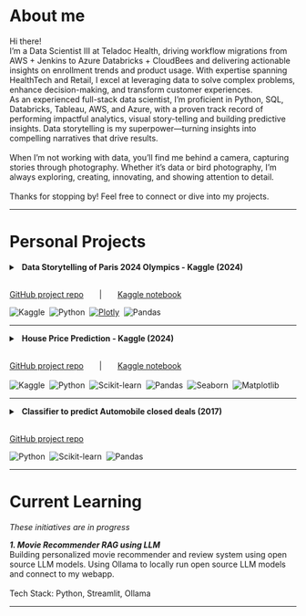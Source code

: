 # About me
Hi there!
<br>
I’m a Data Scientist III at Teladoc Health, driving workflow migrations from AWS + Jenkins to Azure Databricks + CloudBees and delivering actionable insights on enrollment trends and product usage. With expertise spanning HealthTech and Retail, I excel at leveraging data to solve complex problems, enhance decision-making, and transform customer experiences.
<br>
As an experienced full-stack data scientist, I’m proficient in Python, SQL, Databricks, Tableau, AWS, and Azure, with a proven track record of performing impactful analytics, visual story-telling and building predictive insights. Data storytelling is my superpower—turning insights into compelling narratives that drive results.
<br><br>
When I’m not working with data, you’ll find me behind a camera, capturing stories through photography. Whether it’s data or bird photography, I’m always exploring, creating, innovating, and showing attention to detail.
<br><br>
Thanks for stopping by! Feel free to connect or dive into my projects.

---

# Personal Projects

<details>
  <summary> <b> &nbsp; Data Storytelling of Paris 2024 Olympics - Kaggle (2024) </b> </summary>
  
  Data Story telling on Paris 2024 Olympics. Understand the data around Paris 2024 Olympics and visualize interesting findings.

  Storytelling from few point of Views:<br><br>
  <b>1. Overall athletes POV</b> <br>
  Story around Age and Gender<br>

  <img src="images/kaggle_paris_olympics_results/violin_chart_athletes_age_per_gender.png?raw=true" width="1000" height="350" />
  <p style="text-align: center; font-size: smaller; font-style: italic;">fig: Violin chart depicting vriance of Age per Gender.</p>
  <br>
  Story on athletes from select few countries, color codes on Discpline. Most athletes from each country seem to be part of Athletics discline. Athletics combines all track and field events like running, long jump and more.<br>
  
  <br>
  <img src="images/kaggle_paris_olympics_results/athletes_per_discipline_per_country.png?raw=true" width="1000" height="350" />
  <p style="text-align: center; font-size: smaller; font-style: italic;">fig: Histogram of top countries based on # of athletes representing it.</p>

  <b>2. An athlete's POV - Novak Djokovic</b> <br>
  I am a fan of Novak, and his first Olympic gold was a long time coming. <br>

  <img src="images/kaggle_paris_olympics_results/novak_djokovic_journey.png?raw=true" width="1000" height="350" />
  <p style="text-align: center; font-size: smaller; font-style: italic;">fig: Scatterplot to plot Djokovic's journey to his Olympic Gold medal.</p>
  

  <b>3. Medalists POV</b> <br>
  Plotted histogram for Gold medalists on Country and Discpline level to understand the ranking. USA won the most Gold olympics medals. <br>

  <img src="images/kaggle_paris_olympics_results/gold_medalists_summary.png?raw=true" width="1000" height="350" />
  <p style="text-align: center; font-size: smaller; font-style: italic;">fig: Histogram for Gold Medalists.</p>
  <br>
  
  Used <a href='https://plotly.com/'>plotly</a>  for visualization because of it's very interactive and ease of use. Check out my Kaggle notebook to view the interactive plots. <br>
</details><br>

[GitHub project repo](https://github.com/kartikpradyumna92/Kaggle_Paris2024_Olympics) &nbsp;&nbsp;&nbsp;&nbsp;&nbsp;&nbsp;|&nbsp;&nbsp;&nbsp;&nbsp;&nbsp;&nbsp;
[Kaggle notebook](https://www.kaggle.com/code/kartikpradyumna92/data-story-telling-on-paris-2024-olympics) <br>

![Kaggle](https://img.shields.io/badge/Kaggle-20BEFF?style=flat&logo=kaggle&logoColor=white)&nbsp;
![Python](https://img.shields.io/badge/Python-3776AB?style=for-the-badge&logo=python&logoColor=white)&nbsp;
[![Plotly](https://img.shields.io/badge/Plotly-brightgreen)](https://plotly.com/)&nbsp;
![Pandas](https://img.shields.io/badge/Pandas-150458?style=flat&logo=pandas&logoColor=white)



---
<details>
  <summary> <b> &nbsp; House Price Prediction - Kaggle (2024) </b> </summary>
  <br>
  Used Kaggle dataset on House Prices to predict the prices given multitude of features like area, bedrooms, and more.<br>
  Features were correlated to each other and hence suffered with multicollinearity. Below is the correlation matrix showcasing it. <br><br>
  <img src="images/house_price_corr_matrix.png?raw=true"/>
  <p style="text-align: center; font-size: smaller; font-style: italic;">fig: Correlation Matrix of the features.</p>
  <br>
  *Note :* Used Lasso and Ridge regression since they handle multi-variable data, and multicollinearity well. <br>
  This has improved the accuracy, achieved r2 score = 0.7092047042418796 on the test data. <br><br>

</details><br>

[GitHub project repo](https://github.com/kartikpradyumna92/Kaggle_House_Price_Predictions) &nbsp;&nbsp;&nbsp;&nbsp;&nbsp;&nbsp;|&nbsp;&nbsp;&nbsp;&nbsp;&nbsp;&nbsp;
[Kaggle notebook](https://www.kaggle.com/code/kartikpradyumna92/housing-price-prediction/notebook) <br>
<br>
![Kaggle](https://img.shields.io/badge/Kaggle-20BEFF?style=flat&logo=kaggle&logoColor=white)&nbsp;
![Python](https://img.shields.io/badge/Python-3776AB?style=for-the-badge&logo=python&logoColor=white)&nbsp;
![Scikit-learn](https://img.shields.io/badge/scikit--learn-F7931E?style=flat&logo=scikit-learn&logoColor=white)&nbsp;
![Pandas](https://img.shields.io/badge/Pandas-150458?style=flat&logo=pandas&logoColor=white)&nbsp;
![Seaborn](https://img.shields.io/badge/Seaborn-30A9DE?style=flat&logo=seaborn&logoColor=white)&nbsp;
![Matplotlib](https://img.shields.io/badge/Matplotlib-003B57?style=flat&logo=matplotlib&logoColor=white)


---
<details>
  <summary> <b> &nbsp; Classifier to predict Automobile closed deals (2017) </b> </summary>
  <br>
  Built a Random Forest classifier on high-dimensional data for predicting deal closures, while handling missing data values and outliers. used Inter Quartile Range (IQR) to handle the outliers.
  <br>
  Results of the Classifer- <br>
    - Area under curve: 0.91378991803<br>
    - f1_score: 0.905041605482<br>

  _<b>Confusion Matrix:</b>_<br>

      |                | 0 (Closed)          | 1 (Open)            |
      |----------------|---------------------|---------------------|
      | 0 (Closed)     |       71809         |          6          |
      | 1 (Open)       |       770           |          3698       |

</details> <br>


[GitHub project repo](https://github.com/kartikpradyumna92/Data-Science--Analysis-of-automobiles-deals-captured)


![Python](https://img.shields.io/badge/Python-3776AB?style=for-the-badge&logo=python&logoColor=white)&nbsp;
![Scikit-learn](https://img.shields.io/badge/scikit--learn-F7931E?style=flat&logo=scikit-learn&logoColor=white)&nbsp;
![Pandas](https://img.shields.io/badge/Pandas-150458?style=flat&logo=pandas&logoColor=white)

---

# Current Learning
_These initiatives are in progress_ <br>

<b> *1. Movie Recommender RAG using LLM* </b> <br>
Building personalized movie recommender and review system using open source LLM models. Using Ollama to locally run open source LLM models and connect to my webapp.
<br><br>
Tech Stack: Python, Streamlit, Ollama

---




